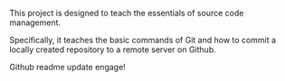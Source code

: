 This project is designed to teach the essentials of source code management.

Specifically, it teaches the basic commands of Git and how to commit a locally created repository to a remote server on Github.

Github readme update engage!
